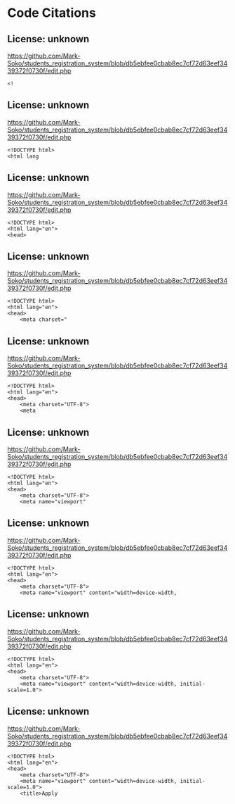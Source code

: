 # Code Citations

## License: unknown
https://github.com/Mark-Soko/students_registration_system/blob/db5ebfee0cbab8ec7cf72d63eef3439372f0730f/edit.php

```
<!
```


## License: unknown
https://github.com/Mark-Soko/students_registration_system/blob/db5ebfee0cbab8ec7cf72d63eef3439372f0730f/edit.php

```
<!DOCTYPE html>
<html lang
```


## License: unknown
https://github.com/Mark-Soko/students_registration_system/blob/db5ebfee0cbab8ec7cf72d63eef3439372f0730f/edit.php

```
<!DOCTYPE html>
<html lang="en">
<head>
```


## License: unknown
https://github.com/Mark-Soko/students_registration_system/blob/db5ebfee0cbab8ec7cf72d63eef3439372f0730f/edit.php

```
<!DOCTYPE html>
<html lang="en">
<head>
    <meta charset="
```


## License: unknown
https://github.com/Mark-Soko/students_registration_system/blob/db5ebfee0cbab8ec7cf72d63eef3439372f0730f/edit.php

```
<!DOCTYPE html>
<html lang="en">
<head>
    <meta charset="UTF-8">
    <meta
```


## License: unknown
https://github.com/Mark-Soko/students_registration_system/blob/db5ebfee0cbab8ec7cf72d63eef3439372f0730f/edit.php

```
<!DOCTYPE html>
<html lang="en">
<head>
    <meta charset="UTF-8">
    <meta name="viewport"
```


## License: unknown
https://github.com/Mark-Soko/students_registration_system/blob/db5ebfee0cbab8ec7cf72d63eef3439372f0730f/edit.php

```
<!DOCTYPE html>
<html lang="en">
<head>
    <meta charset="UTF-8">
    <meta name="viewport" content="width=device-width,
```


## License: unknown
https://github.com/Mark-Soko/students_registration_system/blob/db5ebfee0cbab8ec7cf72d63eef3439372f0730f/edit.php

```
<!DOCTYPE html>
<html lang="en">
<head>
    <meta charset="UTF-8">
    <meta name="viewport" content="width=device-width, initial-scale=1.0">
```


## License: unknown
https://github.com/Mark-Soko/students_registration_system/blob/db5ebfee0cbab8ec7cf72d63eef3439372f0730f/edit.php

```
<!DOCTYPE html>
<html lang="en">
<head>
    <meta charset="UTF-8">
    <meta name="viewport" content="width=device-width, initial-scale=1.0">
    <title>Apply
```

